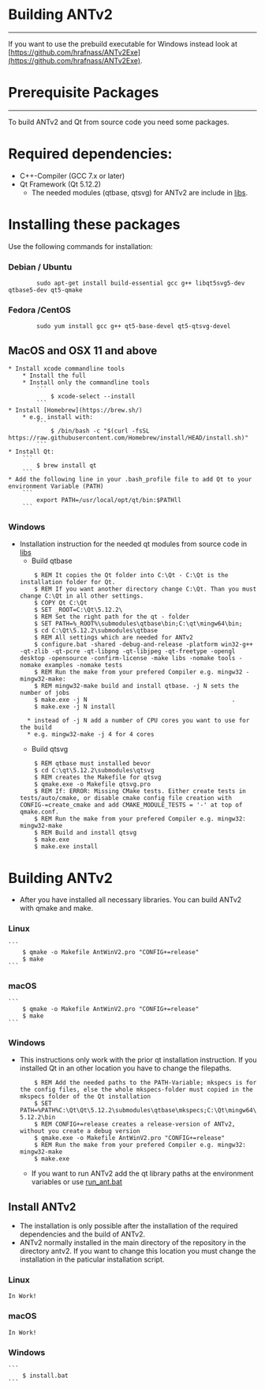 # Building ANTv2
***
If you want to use the prebuild executable for Windows instead look at [https://github.com/hrafnass/ANTv2Exe](https://github.com/hrafnass/ANTv2Exe).

# Prerequisite Packages
***
To build ANTv2 and Qt from source code you need some packages.

# Required dependencies:
* C++-Compiler (GCC 7.x or later)
* Qt Framework (Qt 5.12.2)
    * The needed modules (qtbase, qtsvg) for ANTv2 are include in [libs](libs).

# Installing these packages

Use the following commands for installation:

### Debian / Ubuntu
```
        sudo apt-get install build-essential gcc g++ libqt5svg5-dev qtbase5-dev qt5-qmake
```

### Fedora /CentOS
```
        sudo yum install gcc g++ qt5-base-devel qt5-qtsvg-devel
```
## MacOS and OSX 11 and above
    * Install xcode commandline tools
        * Install the full 
        * Install only the commandline tools
            ```
                $ xcode-select --install
            ```
    * Install [Homebrew](https://brew.sh/)
        * e.g. install with:
            ```
                $ /bin/bash -c "$(curl -fsSL https://raw.githubusercontent.com/Homebrew/install/HEAD/install.sh)"
            ```
    * Install Qt:
        ```
            $ brew install qt
        ```
    * Add the following line in your .bash_profile file to add Qt to your environment Variable (PATH)
        ```
            export PATH=/usr/local/opt/qt/bin:$PATHll
        ```
        
### Windows
* Installation instruction for the needed qt modules from source code in [libs](libs)
    * Build qtbase
    ```
        $ REM It copies the Qt folder into C:\Qt - C:\Qt is the installation folder for Qt. 
        $ REM If you want another directory change C:\Qt. Than you must change C:\Qt in all other settings.
        $ COPY Qt C:\Qt                                                    
        $ SET _ROOT=C:\Qt\5.12.2\
        $ REM Set the right path for the qt - folder 
        $ SET PATH=%_ROOT%\submodules\qtbase\bin;C:\qt\mingw64\bin;
        $ cd C:\Qt\5.12.2\submodules\qtbase
        $ REM All settings which are needed for ANTv2
        $ configure.bat -shared -debug-and-release -platform win32-g++ -qt-zlib -qt-pcre -qt-libpng -qt-libjpeg -qt-freetype -opengl desktop -opensource -confirm-license -make libs -nomake tools -nomake examples -nomake tests   
        $ REM Run the make from your prefered Compiler e.g. mingw32 - mingw32-make:
        $ REM mingw32-make build and install qtbase. -j N sets the number of jobs
        $ make.exe -j N                                         .
        $ make.exe -j N install
    ```
        * instead of -j N add a number of CPU cores you want to use for the build
        * e.g. mingw32-make -j 4 for 4 cores

    * Build qtsvg
    ```
        $ REM qtbase must installed bevor
        $ cd C:\qt\5.12.2\submodules\qtsvg
        $ REM creates the Makefile for qtsvg
        $ qmake.exe -o Makefile qtsvg.pro                          
        $ REM If: ERROR: Missing CMake tests. Either create tests in tests/auto/cmake, or disable cmake config file creation with CONFIG-=create_cmake and add CMAKE_MODULE_TESTS = '-' at top of qmake.conf.
        $ REM Run the make from your prefered Compiler e.g. mingw32: mingw32-make
        $ REM Build and install qtsvg
        $ make.exe                                             
        $ make.exe install                                     
    ```

# Building ANTv2
* After you have installed all necessary libraries. You can build ANTv2 with qmake and make.

### Linux
    ```
        $ qmake -o Makefile AntWinV2.pro "CONFIG+=release"
        $ make
    ```

### macOS
    ```
        $ qmake -o Makefile AntWinV2.pro "CONFIG+=release"
        $ make
    ```

### Windows
* This instructions only work with the prior qt installation instruction. If you installed Qt in an other location you have to change the filepaths.

    ```
        $ REM Add the needed paths to the PATH-Variable; mkspecs is for the config files, else the whole mkspecs-folder must copied in the mkspecs folder of the Qt installation
        $ SET PATH=%PATH%C:\Qt\Qt\5.12.2\submodules\qtbase\mkspecs;C:\Qt\mingw64\bin;C:\Qt\Qt-5.12.2\bin
        $ REM CONFIG+=release creates a release-version of ANTv2, without you create a debug version
        $ qmake.exe -o Makefile AntWinV2.pro "CONFIG+=release"
        $ REM Run the make from your prefered Compiler e.g. mingw32: mingw32-make
        $ make.exe
    ```
    * If you want to run ANTv2 add the qt library paths at the environment variables or use [run_ant.bat](run_ant.bat)
    
## Install ANTv2
* The installation is only possible after the installation of the required dependencies and the build of ANTv2.
* ANTv2 normally installed in the main directory of the repository in the directory antv2. If you want to change this location you must change the installation in the paticular installation script.

### Linux
    In Work!

### macOS
    In Work!

### Windows
    ```
        $ install.bat
    ```

    
